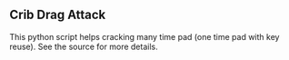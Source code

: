 ## Crib Drag Attack

This python script helps cracking many time pad (one time pad with key reuse).
See the source for more details.